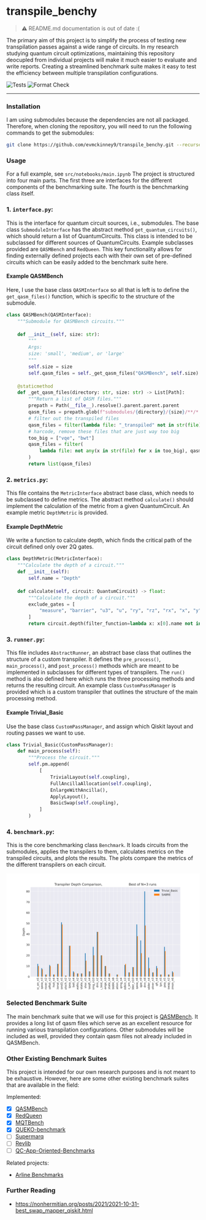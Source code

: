 # transpile_benchy

> :warning: README.md documentation is out of date :(

The primary aim of this project is to simplify the process of testing new transpilation passes against a wide range of circuits. In my research studying quantum circuit optimizations, maintaining this repository deocupled from individual projects will make it much easier to evaluate and write reports. Creating a streamlined benchmark suite makes it easy to test the efficiency between multiple transpilation configurations.

![Tests](https://github.com/evmckinney9/transpile_benchy/actions/workflows/tests.yml/badge.svg?branch=main)
![Format Check](https://github.com/evmckinney9/transpile_benchy/actions/workflows/format-check.yml/badge.svg?branch=main)

---

### Installation

I am using submodules because the dependencies are not all packaged. Therefore, when cloning the repository, you will need to run the following commands to get the submodules:

```bash
git clone https://github.com/evmckinney9/transpile_benchy.git --recurse-submodules
```

### Usage

For a full example, see `src/notebooks/main.ipynb` The project is structured into four main parts. The first three are interfaces for the different components of the benchmarking suite. The fourth is the benchmarking class itself.

### 1. `interface.py`:

This is the interface for quantum circuit sources, i.e., submodules. The base class `SubmoduleInterface` has the abstract method `get_quantum_circuits()`, which should return a list of QuantumCircuits. This class is intended to be subclassed for different sources of QuantumCircuits. Example subclasses provided are `QASMBench` and `RedQueen`. This key functionality allows for finding externally defined projects each with their own set of pre-defined circuits which can be easily added to the benchmark suite here.

#### Example QASMBench

Here, I use the base class `QASMInterface` so all that is left is to define the `get_qasm_files()` function, which is specific to the structure of the submodule.

```python
class QASMBench(QASMInterface):
    """Submodule for QASMBench circuits."""

    def __init__(self, size: str):
        """
        Args:
        size: 'small', 'medium', or 'large'
        """
        self.size = size
        self.qasm_files = self._get_qasm_files("QASMBench", self.size)

    @staticmethod
    def _get_qasm_files(directory: str, size: str) -> List[Path]:
        """Return a list of QASM files."""
        prepath = Path(__file__).resolve().parent.parent.parent
        qasm_files = prepath.glob(f"submodules/{directory}/{size}/**/*.qasm")
        # filter out the transpiled files
        qasm_files = filter(lambda file: "_transpiled" not in str(file), qasm_files)
        # harcode, remove these files that are just way too big
        too_big = ["vqe", "bwt"]
        qasm_files = filter(
            lambda file: not any(x in str(file) for x in too_big), qasm_files
        )
        return list(qasm_files)
```

### 2. `metrics.py`:

This file contains the `MetricInterface` abstract base class, which needs to be subclassed to define metrics. The abstract method `calculate()` should implement the calculation of the metric from a given QuantumCircuit. An example metric `DepthMetric` is provided.

#### Example DepthMetric

We write a function to calculate depth, which finds the critical path of the circuit defined only over 2Q gates.

```python
class DepthMetric(MetricInterface):
    """Calculate the depth of a circuit."""
    def __init__(self):
        self.name = "Depth"

    def calculate(self, circuit: QuantumCircuit) -> float:
        """Calculate the depth of a circuit."""
        exclude_gates = [
            "measure", "barrier", "u3", "u", "ry", "rz", "rx", "x", "y", "z", "h", "s", "t",
        ]
        return circuit.depth(filter_function=lambda x: x[0].name not in exclude_gates)

```

### 3. `runner.py`:

This file includes `AbstractRunner`, an abstract base class that outlines the structure of a custom transpiler. It defines the `pre_process()`, `main_process()`, and `post_process()` methods which are meant to be implemented in subclasses for different types of transpilers. The `run()` method is also defined here which runs the three processing methods and returns the resulting circuit. An example class `CustomPassManager` is provided which is a custom transpiler that outlines the structure of the main processing method.

#### Example Trivial_Basic

Use the base class `CustomPassManager`, and assign which Qiskit layout and routing passes we want to use.

```python
class Trivial_Basic(CustomPassManager):
    def main_process(self):
        """Process the circuit."""
        self.pm.append(
            [
                TrivialLayout(self.coupling),
                FullAncillaAllocation(self.coupling),
                EnlargeWithAncilla(),
                ApplyLayout(),
                BasicSwap(self.coupling),
            ]
        )
```

### 4. `benchmark.py`:

This is the core benchmarking class `Benchmark`. It loads circuits from the submodules, applies the transpilers to them, calculates metrics on the transpiled circuits, and plots the results. The plots compare the metrics of the different transpilers on each circuit.

![initial_plot](images/transpile_benchy_Depth.svg)

### Selected Benchmark Suite

The main benchmark suite that we will use for this project is [QASMBench](https://github.com/pnnl/QASMBench). It provides a long list of qasm files which serve as an excellent resource for running various transpilation configurations. Other submodules will be included as well, provided they contain qasm files not already included in QASMBench.

### Other Existing Benchmark Suites

This project is intended for our own research purposes and is not meant to be exhaustive. However, here are some other existing benchmark suites that are available in the field:

Implemented:

- [x] [QASMBench](https://github.com/pnnl/QASMBench)
- [x] [RedQueen](https://github.com/Qiskit/red-queen/tree/main)
- [x] [MQTBench](https://github.com/cda-tum/MQTBench)
- [x] [QUEKO-benchmark](https://github.com/tbcdebug/QUEKO-benchmark)
- [ ] [Supermarq](https://github.com/Infleqtion/client-superstaq/tree/main/supermarq-benchmarks)
- [ ] [Revlib](https://www.revlib.org/index.php)
- [ ] [QC-App-Oriented-Benchmarks](https://github.com/SRI-International/QC-App-Oriented-Benchmarks)

Related projects:

- [Arline Benchmarks](https://github.com/ArlineQ/arline_benchmarks)

### Further Reading

- https://nonhermitian.org/posts/2021/2021-10-31-best_swap_mapper_qiskit.html
